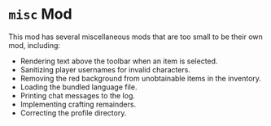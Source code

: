 # `misc` Mod
This mod has several miscellaneous mods that are too small to be their own mod, including:

* Rendering text above the toolbar when an item is selected.
* Sanitizing player usernames for invalid characters.
* Removing the red background from unobtainable items in the inventory.
* Loading the bundled language file.
* Printing chat messages to the log.
* Implementing crafting remainders.
* Correcting the profile directory.
